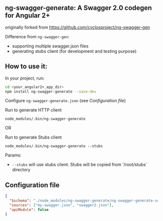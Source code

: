 ng-swagger-generate: A Swagger 2.0 codegen for Angular 2+
---

originally forked from https://github.com/cyclosproject/ng-swagger-gen

Difference from `ng-swagger-gen`:
- supporting multiple swagger.json files
- generating stubs client (for development and testing purpose)


## How to use it:
In your project, run:
```bash
cd <your_angular2+_app_dir>
npm install ng-swagger-generate --save-dev
```

Configure `ng-swagger-generate.json` (see _Configuration file_)

Run to generate HTTP client
```
node_modules/.bin/ng-swagger-generate
```
OR

Run to generate Stubs client
```
node_modules/.bin/ng-swagger-generate --stubs
```

Params:

- `--stubs` will use stubs client. Stubs will be copied from '/root/stubs` directory


## Configuration file

```json
{
  "$schema": "./node_modules/ng-swagger-generate/ng-swagger-generate-schema.json",
  "sources": ["my-swagger.json", "swagger2.json"],
  "apiModule": false
}
```
